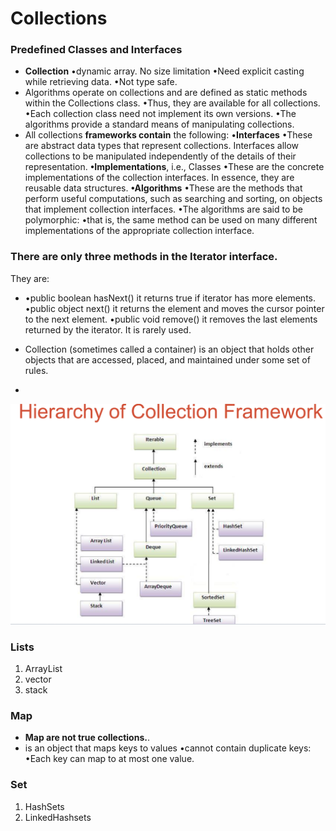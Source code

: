 # Collections

### **Predefined Classes and Interfaces**

- **Collection**
•dynamic array. No size limitation
•Need explicit casting while retrieving data.
•Not type safe.
- Algorithms operate on collections and are defined as static
methods within the Collections class.
•Thus, they are available for all collections.
•Each collection class need not implement its own versions.
•The algorithms provide a standard means of manipulating collections.
- All collections **frameworks contain** the following:
•**Interfaces**
•These are abstract data types that represent collections. Interfaces
allow collections to be manipulated independently of the details of their
representation.
**•Implementations**, i.e., Classes
•These are the concrete implementations of the collection interfaces. In
essence, they are reusable data structures.
**•Algorithms**
•These are the methods that perform useful computations, such as
searching and sorting, on objects that implement collection interfaces.
•The algorithms are said to be polymorphic:
•that is, the same method can be used on many different implementations of
the appropriate collection interface.

### There are only three methods in the Iterator interface.

They are:

- •public boolean hasNext() it returns true if iterator has more elements.
•public object next() it returns the element and moves the cursor pointer to
the next element.
•public void remove() it removes the last elements returned by the iterator.
It is rarely used.

- Collection (sometimes called a container) is an object that
holds other objects that are accessed, placed, and
maintained under some set of rules.
- 

![Untitled](Collections%20d12764b00e02448badd77cb1e35151b7/Untitled.png)

### Lists

1. ArrayList
2. vector
3. stack 

### Map

- **Map are not true collections.**.
- is an object that maps keys to values
•cannot contain duplicate keys:
•Each key can map to at most one value.

### Set

1. HashSets
2. LinkedHashsets